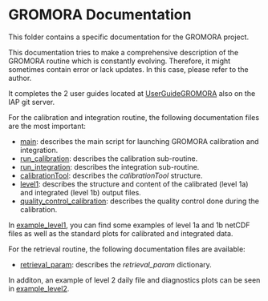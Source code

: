 # GROMORA Documentation

This folder contains a specific documentation for the GROMORA project. 

This documentation tries to make a comprehensive description of the GROMORA
routine which is constantly evolving. Therefore, it might sometimes contain
error or lack updates. In this case, please refer to the author.

It completes the 2 user guides located at
[UserGuideGROMORA](https://git.iap.unibe.ch/IAP_MCH/UserGuideGROMORA.git) also on
the IAP git server.

For the calibration and integration routine, the following documentation files are the most important:

* [main](main.md): describes the main script for launching GROMORA calibration and integration.
* [run_calibration](run_calibration.md): describes the calibration sub-routine.
* [run_integration](run_integration.md): describes the integration sub-routine.
* [calibrationTool](calibrationTool.md): describes the *calibrationTool* structure.
* [level1](level1.md): describes the structure and content of the calibrated (level 1a) and integrated (level 1b) output files.
* [quality_control_calibration](quality_control_calibration.md): describes the quality control done during the calibration. 

In [example_level1](example_level1), you can find some examples of level 1a and
1b netCDF files as well as the standard plots for calibrated and integrated
data. 

For the retrieval routine, the following documentation files are available:
* [retrieval_param](retrieval_param.md): describes the *retrieval_param* dictionary.

In additon, an example of level 2 daily file and diagnostics plots can be seen in [example_level2](example_level2). 


